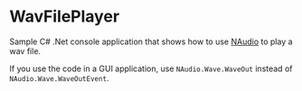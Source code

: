 # WavFilePlayer

Sample C# .Net console application that shows how to use [NAudio](https://www.nuget.org/packages/NAudio/) to play a wav file.

If you use the code in a GUI application, use `NAudio.Wave.WaveOut` instead of `NAudio.Wave.WaveOutEvent`.
